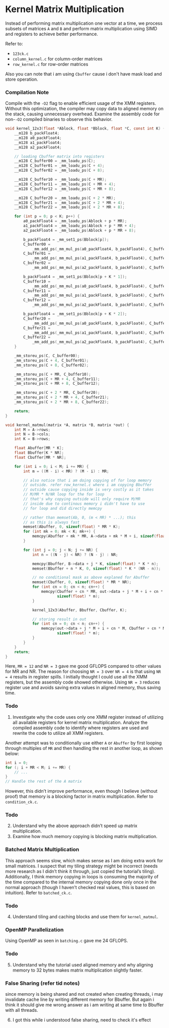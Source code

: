 # Kernel Matrix Multiplication

Instead of performing matrix multiplication one vector at a time, we process subsets of matrices `A`
and `B` and perform matrix multiplication using SIMD and registers to achieve better performance.

Refer to:
- `123ck.c`
- `column_kernel.c` for column-order matrices
- `row_kernel.c` for row-order matrices

Also you can note that i am using `Cbuffer` cause i don't have mask load and store operation.

### Compilation Note

Compile with the `-O2` flag to enable efficient usage of the XMM registers. Without this
optimization, the compiler may copy data to aligned memory on the stack, causing unnecessary
overhead. Examine the assembly code for non-`-O2` compiled binaries to observe this behavior.

```c
void kernel_12x3(float *Ablock, float *Bblock, float *C, const int K) {
    __m128 b_packFloat4;
    __m128 a0_packFloat4;
    __m128 a1_packFloat4;
    __m128 a2_packFloat4;

    // loading Cbuffer matrix into registers
    __m128 C_buffer00 = _mm_loadu_ps(C);
    __m128 C_buffer01 = _mm_loadu_ps(C + 4);
    __m128 C_buffer02 = _mm_loadu_ps(C + 8);

    __m128 C_buffer10 = _mm_loadu_ps(C + MR);
    __m128 C_buffer11 = _mm_loadu_ps(C + MR + 4);
    __m128 C_buffer12 = _mm_loadu_ps(C + MR + 8);

    __m128 C_buffer20 = _mm_loadu_ps(C + 2 * MR);
    __m128 C_buffer21 = _mm_loadu_ps(C + 2 * MR + 4);
    __m128 C_buffer22 = _mm_loadu_ps(C + 2 * MR + 8);

    for (int p = 0; p < K; p++) {
        a0_packFloat4 = _mm_loadu_ps(Ablock + p * MR);
        a1_packFloat4 = _mm_loadu_ps(Ablock + p * MR + 4);
        a2_packFloat4 = _mm_loadu_ps(Ablock + p * MR + 8);

        b_packFloat4 = _mm_set1_ps(Bblock[p]);
        C_buffer00 =
            _mm_add_ps(_mm_mul_ps(a0_packFloat4, b_packFloat4), C_buffer00);
        C_buffer01 =
            _mm_add_ps(_mm_mul_ps(a1_packFloat4, b_packFloat4), C_buffer01);
        C_buffer02 =
            _mm_add_ps(_mm_mul_ps(a2_packFloat4, b_packFloat4), C_buffer02);

        b_packFloat4 = _mm_set1_ps(Bblock[p + K * 1]);
        C_buffer10 =
            _mm_add_ps(_mm_mul_ps(a0_packFloat4, b_packFloat4), C_buffer10);
        C_buffer11 =
            _mm_add_ps(_mm_mul_ps(a1_packFloat4, b_packFloat4), C_buffer11);
        C_buffer12 =
            _mm_add_ps(_mm_mul_ps(a2_packFloat4, b_packFloat4), C_buffer12);

        b_packFloat4 = _mm_set1_ps(Bblock[p + K * 2]);
        C_buffer20 =
            _mm_add_ps(_mm_mul_ps(a0_packFloat4, b_packFloat4), C_buffer20);
        C_buffer21 =
            _mm_add_ps(_mm_mul_ps(a1_packFloat4, b_packFloat4), C_buffer21);
        C_buffer22 =
            _mm_add_ps(_mm_mul_ps(a2_packFloat4, b_packFloat4), C_buffer22);
    }

    _mm_storeu_ps(C, C_buffer00);
    _mm_storeu_ps(C + 4, C_buffer01);
    _mm_storeu_ps(C + 8, C_buffer02);

    _mm_storeu_ps(C + MR, C_buffer10);
    _mm_storeu_ps(C + MR + 4, C_buffer11);
    _mm_storeu_ps(C + MR + 8, C_buffer12);

    _mm_storeu_ps(C + 2 * MR, C_buffer20);
    _mm_storeu_ps(C + 2 * MR + 4, C_buffer21);
    _mm_storeu_ps(C + 2 * MR + 8, C_buffer22);

    return;
}

void kernel_matmul(matrix *A, matrix *B, matrix *out) {
    int M = A->rows;
    int N = B->cols;
    int K = B->rows;

    float Abuffer[MR * K];
    float Bbuffer[K * NR];
    float Cbuffer[MR * NR];

    for (int i = 0; i < M; i += MR) {
        int m = ((M - i) < MR) ? (M - i) : MR;

        // also notice that i am doing copying of for loop memory
        // outside. refer row_kernel.c where i am copying Bbuffer
        // outside cause copying inside is very costly as it takes
        // M/MR * N/NR loop for the for loop
        // that's why copying outside will only require M/MR
        // inside due to continous memory i didn't have to use
        // for loop and did directly memcpy

        // rather than memset(Ab, 0, (m < MR) * ...); this
        // as this is always fast
        memset(Abuffer, 0, sizeof(float) * MR * K);
        for (int mk = 0; mk < K; mk++) {
            memcpy(Abuffer + mk * MR, A->data + mk * M + i, sizeof(float) * m);
        }

        for (int j = 0; j < N; j += NR) {
            int n = ((N - j) < NR) ? (N - j) : NR;

            memcpy(Bbuffer, B->data + j * K, sizeof(float) * K * n);
            memset(Bbuffer + n * K, 0, sizeof(float) * K * (NR - n));

            // no conditional mask as above explaned for Abuffer
            memset(Cbuffer, 0, sizeof(float) * MR * NR);
            for (int cn = 0; cn < n; cn++) {
                memcpy(Cbuffer + cn * MR, out->data + j * M + i + cn * M,
                       sizeof(float) * m);
            }

            kernel_12x3(Abuffer, Bbuffer, Cbuffer, K);

            // storing result in out
            for (int cn = 0; cn < n; cn++) {
                memcpy(out->data + j * M + i + cn * M, Cbuffer + cn * MR,
                       sizeof(float) * m);
            }
        }
    }
    return;
}
```

Here, `MR = 12` and `NR = 3` gave me good GFLOPS compared to other values for MR and NR. The reason
for choosing `NR = 3` over `NR = 4` is that using `NR = 4` results in register spills. I initially
thought I could use all the XMM registers, but the assembly code showed otherwise. Using `NR = 3`
reduces register use and avoids saving extra values in aligned memory, thus saving time.

### Todo

1. Investigate why the code uses only one XMM register instead of utilizing all available registers
   for kernel matrix multiplication. Analyze the compiled assembly code to identify where registers
   are used and rewrite the code to utilize all XMM registers.

Another attempt was to conditionally use either `A` or `Abuffer` by first looping through multiples
of `MR` and then handling the rest in another loop, as shown below:

```c
int i = 0;
for (; i + MR < M; i += MR) {
    // ...
}
// Handle the rest of the A matrix
```

However, this didn’t improve performance, even though I believe (without proof) that memory is a
blocking factor in matrix multiplication. Refer to `condition_ck.c`.

### Todo

2. Understand why the above approach didn’t speed up matrix multiplication.
3. Examine how much memory copying is blocking matrix multiplication.

### Batched Matrix Multiplication

This approach seems slow, which makes sense as I am doing extra work for small matrices. I suspect
that my tiling strategy might be incorrect (needs more research as I didn’t think it through, just
copied the tutorial’s tiling). Additionally, I think memory copying in loops is consuming the
majority of the time compared to the internal memory copying done only once in the normal approach
(though I haven’t checked real values, this is based on intuition). Refer to `batched_ck.c`.

### Todo

4. Understand tiling and caching blocks and use them for `kernel_matmul`.

### OpenMP Parallelization

Using OpenMP as seen in `batching.c` gave me 24 GFLOPS.

### Todo

5. Understand why the tutorial used aligned memory and why aligning memory to 32 bytes makes matrix
   multiplication slightly faster.

### False Sharing (refer tid notes)

since memory is being shared and not created when creating threads, i may invalidate cache line by
writing different memory for Bbuffer. But again i think it should give me wrong answer as i am
writing at same time to Bbuffer with all threads.

6. I got this while i understood false sharing, need to check it's effect
